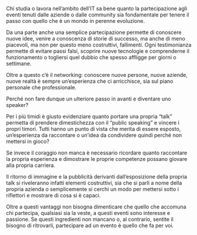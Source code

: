 Chi studia o lavora nell’ambito dell’IT sa bene quanto la partecipazione agli eventi tenuti dalle aziende o dalle community sia fondamentale per tenere il passo con quello che è un mondo in perenne evoluzione.

Da una parte anche una semplice partecipazione permette di conoscere nuove idee, venire a conoscenza di storie di successo, ma anche di meno piacevoli, ma non per questo meno costruttivi, fallimenti. Ogni testimonianza permette di evitare passi falsi, scoprire nuove tecnologie e comprenderne il funzionamento o togliersi quel dubbio che spesso affligge per giorni o settimane.

Oltre a questo c’è il networking: conoscere nuove persone, nuove aziende, nuove realtà è sempre un’esperienza che ci arricchisce, sia sul piano personale che professionale.

Perché non fare dunque un ulteriore passo in avanti e diventare uno speaker?

Per i più timidi è giusto evidenziare quanto portare una propria “talk” permetta di prendere dimestichezza con il “public speaking” e vincere i propri timori. Tutti hanno un punto di vista che merita di essere esposto, un’esperienza da raccontare o un’idea da condividere quindi perché non mettersi in gioco?

Se invece il coraggio non manca è necessario ricordare quanto raccontare la propria esperienza e dimostrare le proprie competenze possano giovare alla propria carriera.

Il ritorno di immagine e la pubblicità derivanti dall’esposizione della propria talk si riveleranno infatti elementi costruttivi, sia che si parli a nome della propria azienda o semplicemente si cerchi un modo per mettersi sotto i riflettori e mostrare di cosa si è capaci.

Oltre a questi vantaggi non bisogna dimenticare che quello che accomuna chi partecipa, qualsiasi sia la veste, a questi eventi sono interesse e passione. Se questi ingredienti non mancano o, al contrario, sentite il bisogno di ritrovarli, partecipare ad un evento è quello che fa per voi.